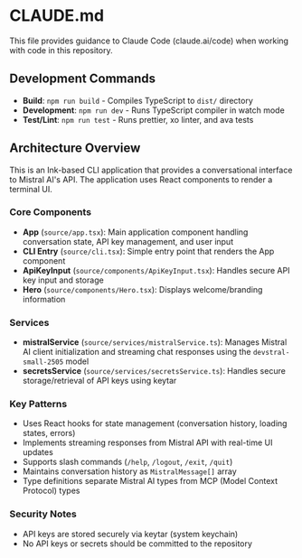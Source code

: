 # CLAUDE.md

This file provides guidance to Claude Code (claude.ai/code) when working with code in this repository.

## Development Commands

- **Build**: `npm run build` - Compiles TypeScript to `dist/` directory
- **Development**: `npm run dev` - Runs TypeScript compiler in watch mode
- **Test/Lint**: `npm run test` - Runs prettier, xo linter, and ava tests

## Architecture Overview

This is an Ink-based CLI application that provides a conversational interface to Mistral AI's API. The application uses React components to render a terminal UI.

### Core Components
- **App** (`source/app.tsx`): Main application component handling conversation state, API key management, and user input
- **CLI Entry** (`source/cli.tsx`): Simple entry point that renders the App component
- **ApiKeyInput** (`source/components/ApiKeyInput.tsx`): Handles secure API key input and storage
- **Hero** (`source/components/Hero.tsx`): Displays welcome/branding information

### Services
- **mistralService** (`source/services/mistralService.ts`): Manages Mistral AI client initialization and streaming chat responses using the `devstral-small-2505` model
- **secretsService** (`source/services/secretsService.ts`): Handles secure storage/retrieval of API keys using keytar

### Key Patterns
- Uses React hooks for state management (conversation history, loading states, errors)
- Implements streaming responses from Mistral API with real-time UI updates
- Supports slash commands (`/help`, `/logout`, `/exit`, `/quit`)
- Maintains conversation history as `MistralMessage[]` array
- Type definitions separate Mistral AI types from MCP (Model Context Protocol) types

### Security Notes
- API keys are stored securely via keytar (system keychain)
- No API keys or secrets should be committed to the repository